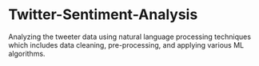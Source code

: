 # Twitter-Sentiment-Analysis
Analyzing the tweeter data using natural language processing techniques which includes data cleaning, pre-processing, and applying various ML algorithms.
